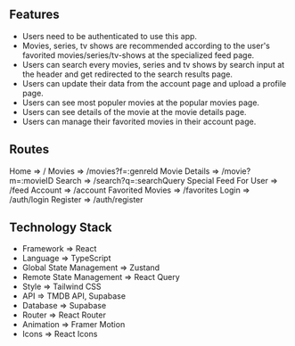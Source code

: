## Features 

* Users need to be authenticated to use this app.
* Movies, series, tv shows are recommended according to the user's favorited movies/series/tv-shows at the specialized feed page.
* Users can search every movies, series and tv shows by search input at the header and get redirected to the search results page.
* Users can update their data from the account page and upload a profile page.
* Users can see most populer movies at the popular movies page.
* Users can see details of the movie at the movie details page.
* Users can manage their favorited movies in their account page.

## Routes

Home => /
Movies => /movies?f=:genreId
Movie Details => /movie?m=:movieID
Search => /search?q=:searchQuery
Special Feed For User => /feed
Account => /account 
Favorited Movies => /favorites
Login => /auth/login
Register => /auth/register

## Technology Stack

* Framework => React
* Language => TypeScript
* Global State Management => Zustand
* Remote State Management => React Query
* Style => Tailwind CSS
* API => TMDB API, Supabase
* Database => Supabase
* Router => React Router
* Animation => Framer Motion
* Icons => React Icons
